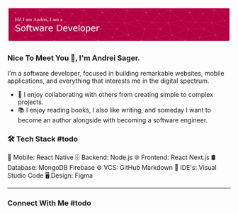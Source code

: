 ![Andrei Sager's GitHub Banner](./assets/images/github-header-banner.png)

### Nice To Meet You 👋, I'm Andrei Sager.

I'm a software developer, focused in building remarkable websites, mobile applications, and everything that interests me in the digital spectrum.

- 💞️ I enjoy collaborating with others from creating simple to complex projects.
- 📚 I enjoy reading books, I also like writing, and someday I want to become an author alongside with becoming a software engineer.

### 🛠 Tech Stack #todo

📱 Mobile: React Native
🗄 Backend: Node.js
🌐 Frontend: React Next.js
🛢 Database: MongoDB Firebase
⚙️ VCS: GitHub Markdown
🔧 IDE's: Visual Studio Code
🖥 Design: Figma

---

### Connect With Me #todo
